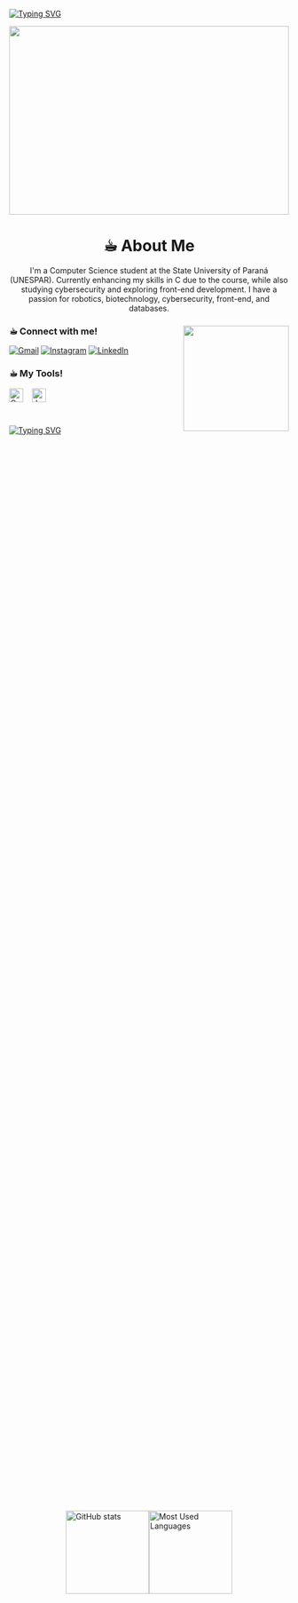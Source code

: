 <a href="https://git.io/typing-svg"><img src="https://readme-typing-svg.demolab.com?font=Fira+Code&pause=1000&color=42F7E1&width=435&lines=%3C%E2%98%95%EF%B8%8E%EF%B8%8E+Hello%2C+I'm+Maria+Rita!%3E;%3C%E2%98%95%EF%B8%8E%EF%B8%8E+Welcome+to+my+profile%3E" alt="Typing SVG" />
</a>

<img src="https://camo.githubusercontent.com/bf81e4ff29b0f28ba4749945c68a95e78ee5fe0d573cb6448a0b49c7823d797f/68747470733a2f2f6d65646961322e67697068792e636f6d2f6d656469612f5262444b61637a71576f76497567794a6d572f67697068792e6769663f6369643d373930623736313136373262376361366130363164386561306462653436353666343730303563383632343462663064267269643d67697068792e6769662663743d67" width="100%" height="340">
<div align="center">

# ☕︎︎ About Me

I'm a Computer Science student at the State University of Paraná (UNESPAR). Currently enhancing my skills in C due to the course, while also studying cybersecurity and exploring front-end development. I have a passion for robotics, biotechnology, cybersecurity, front-end, and databases.
</div>

<div align="left">

<img align="right" alt="" height="190px" src="https://media2.giphy.com/media/v1.Y2lkPTc5MGI3NjExaDB2NzNyamFld210NGhkZzh3OGp0cHdwZTlwN2NjNzI4bGI2M3VjciZlcD12MV9pbnRlcm5hbF9naWZfYnlfaWQmY3Q9Zw/6XX4V0O8a0xdS/giphy.gif">


<h3 align="left">☕︎︎ Connect with me!</h3>

[![Gmail](https://img.shields.io/badge/Gmail-333333?style=for-the-badge&logo=gmail&logoColor=red)](mailto:mar.iacampanapeixoto@gmail.com)
[![Instagram](https://img.shields.io/badge/Instagram-E4405F?style=for-the-badge&logo=instagram&logoColor=white)](https://www.instagram.com/mar.iacampana/)
[![LinkedIn](https://img.shields.io/badge/LinkedIn-0077B5?style=for-the-badge&logo=linkedin&logoColor=white)](https://www.linkedin.com/in/maria-rita-campana-9b6910349/)


<h3 align="left">☕︎︎ My Tools!</h3>

  <img src="https://cdn.jsdelivr.net/gh/devicons/devicon@latest/icons/c/c-original.svg" height="25" alt="C logo"/>
  <img width="8"/>
  <img src="https://cdn.jsdelivr.net/gh/devicons/devicon@latest/icons/java/java-original-wordmark.svg" height="25" alt="Java logo"/>
  <img width="8"/>
  
#
<a href="https://git.io/typing-svg"><img src="https://readme-typing-svg.demolab.com?font=Fira+Code&pause=1000&color=42F7E1&width=435&lines=%3C%E2%98%95%EF%B8%8E+GitHub+Stats!%3E" alt="Typing SVG" />
</a>

<div style="display: flex; justify-content: center; align-items: center; height: 100vh;">
  <a href="https://github.com/MariaCampanaP/github-readme-stats">
    <img src="https://github-readme-stats.vercel.app/api?username=MariaCampanaP&show_icons=true&theme=radical&hide_border=true&cache_seconds=1800" alt="GitHub stats" height="150" />
  </a>
  
  <a href="https://github.com/MariaCampanaP/github-readme-stats">
    <img src="https://github-readme-stats.vercel.app/api/top-langs/?username=MariaCampanaP&layout=compact&theme=radical&langs_count=8&card_width=320&hide_border=true&cache_seconds=1800" alt="Most Used Languages" height="150" />
  </a>
</div>

#

<picture>
  <picture align="center">
  <source media="(prefers-color-scheme: dark)" srcset="https://raw.githubusercontent.com/MariaCampanaP/MariaCampanaP/output/github-contribution-grid-snake-dark.svg">
  <source media="(prefers-color-scheme: light)" srcset="https://raw.githubusercontent.com/MariaCampanaP/MariaCampanaP/output/github-contribution-grid-snake-dark.svg">
  <img align="center" alt="github contribution grid snake animation" src="https://raw.githubusercontent.com/MariaCampanaP/MariaCampanaP/output/github-contribution-grid-snake.svg">
</picture>
